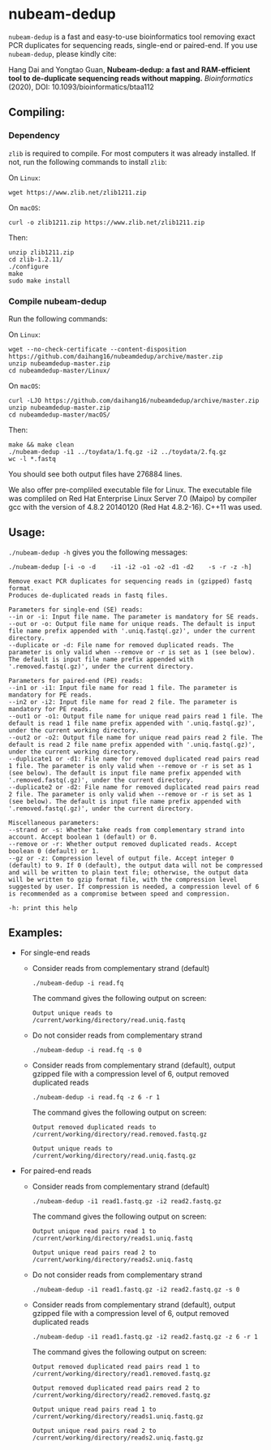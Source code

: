 # nubeam-dedup
`nubeam-dedup` is a fast and easy-to-use bioinformatics tool removing exact PCR duplicates for sequencing reads, single-end or paired-end. If you use `nubeam-dedup`, please kindly cite:

Hang Dai and Yongtao Guan, **Nubeam-dedup: a fast and RAM-efficient tool to de-duplicate sequencing reads without mapping.** *Bioinformatics* (2020), DOI: 10.1093/bioinformatics/btaa112

## Compiling:
### Dependency
`zlib` is required to compile. For most computers it was already installed. If not, run the following commands to install `zlib`:

On `Linux`:
```Shell
wget https://www.zlib.net/zlib1211.zip
```
On `macOS`:
```Shell
curl -o zlib1211.zip https://www.zlib.net/zlib1211.zip
```
Then:
```Shell
unzip zlib1211.zip
cd zlib-1.2.11/
./configure
make
sudo make install
```
### Compile nubeam-dedup
Run the following commands:

On `Linux`:
```Shell
wget --no-check-certificate --content-disposition https://github.com/daihang16/nubeamdedup/archive/master.zip
unzip nubeamdedup-master.zip
cd nubeamdedup-master/Linux/
```
On `macOS`:
```Shell
curl -LJO https://github.com/daihang16/nubeamdedup/archive/master.zip
unzip nubeamdedup-master.zip
cd nubeamdedup-master/macOS/
```
Then:
```Shell
make && make clean
./nubeam-dedup -i1 ../toydata/1.fq.gz -i2 ../toydata/2.fq.gz
wc -l *.fastq
```

You should see both output files have 276884 lines.

We also offer pre-compliled executable file for Linux. The executable file was compliled on Red Hat Enterprise Linux Server 7.0 (Maipo) by compiler gcc with the version of 4.8.2 20140120 (Red Hat 4.8.2-16). C++11 was used.

## Usage:
`./nubeam-dedup -h` gives you the following messages:
```
./nubeam-dedup [-i -o -d    -i1 -i2 -o1 -o2 -d1 -d2    -s -r -z -h]

Remove exact PCR duplicates for sequencing reads in (gzipped) fastq format.
Produces de-duplicated reads in fastq files.

Parameters for single-end (SE) reads:
--in or -i: Input file name. The parameter is mandatory for SE reads.
--out or -o: Output file name for unique reads. The default is input file name prefix appended with '.uniq.fastq(.gz)', under the current directory.
--duplicate or -d: File name for removed duplicated reads. The parameter is only valid when --remove or -r is set as 1 (see below). The default is input file name prefix appended with '.removed.fastq(.gz)', under the current directory.

Parameters for paired-end (PE) reads:
--in1 or -i1: Input file name for read 1 file. The parameter is mandatory for PE reads.
--in2 or -i2: Input file name for read 2 file. The parameter is mandatory for PE reads.
--out1 or -o1: Output file name for unique read pairs read 1 file. The default is read 1 file name prefix appended with '.uniq.fastq(.gz)', under the current working directory.
--out2 or -o2: Output file name for unique read pairs read 2 file. The default is read 2 file name prefix appended with '.uniq.fastq(.gz)', under the current working directory.
--duplicate1 or -d1: File name for removed duplicated read pairs read 1 file. The parameter is only valid when --remove or -r is set as 1 (see below). The default is input file name prefix appended with '.removed.fastq(.gz)', under the current directory.
--duplicate2 or -d2: File name for removed duplicated read pairs read 2 file. The parameter is only valid when --remove or -r is set as 1 (see below). The default is input file name prefix appended with '.removed.fastq(.gz)', under the current directory.

Miscellaneous parameters:
--strand or -s: Whether take reads from complementary strand into account. Accept boolean 1 (default) or 0.
--remove or -r: Whether output removed duplicated reads. Accept boolean 0 (default) or 1.
--gz or -z: Compression level of output file. Accept integer 0 (default) to 9. If 0 (default), the output data will not be compressed and will be written to plain text file; otherwise, the output data will be written to gzip format file, with the compression level suggested by user. If compression is needed, a compression level of 6 is recommended as a compromise between speed and compression.

-h: print this help
```
## Examples:
- For single-end reads
  - Consider reads from complementary strand (default)
  
    `./nubeam-dedup -i read.fq`
    
    The command gives the following output on screen:
    
    `Output unique reads to /current/working/directory/read.uniq.fastq`
  - Do not consider reads from complementary strand
    
    `./nubeam-dedup -i read.fq -s 0`
  - Consider reads from complementary strand (default), output gzipped file with a compression level of 6, output removed duplicated reads 
  
    `./nubeam-dedup -i read.fq -z 6 -r 1`
    
    The command gives the following output on screen:
    
    `Output removed duplicated reads to /current/working/directory/read.removed.fastq.gz`
    
    `Output unique reads to /current/working/directory/read.uniq.fastq.gz`

- For paired-end reads
  - Consider reads from complementary strand (default)
  
    `./nubeam-dedup -i1 read1.fastq.gz -i2 read2.fastq.gz`
    
    The command gives the following output on screen:
    
    `Output unique read pairs read 1 to /current/working/directory/reads1.uniq.fastq`
    
    `Output unique read pairs read 2 to /current/working/directory/reads2.uniq.fastq`
  - Do not consider reads from complementary strand
  
    `./nubeam-dedup -i1 read1.fastq.gz -i2 read2.fastq.gz -s 0`
  - Consider reads from complementary strand (default), output gzipped file with a compression level of 6, output removed duplicated reads
  
    `./nubeam-dedup -i1 read1.fastq.gz -i2 read2.fastq.gz -z 6 -r 1`
    
    The command gives the following output on screen:
    
    `Output removed duplicated read pairs read 1 to /current/working/directory/read1.removed.fastq.gz`
    
    `Output removed duplicated read pairs read 2 to /current/working/directory/read2.removed.fastq.gz`
    
    `Output unique read pairs read 1 to /current/working/directory/reads1.uniq.fastq.gz`
    
    `Output unique read pairs read 2 to /current/working/directory/reads2.uniq.fastq.gz`
